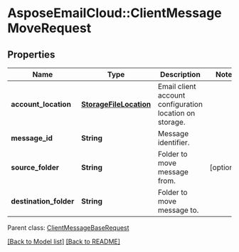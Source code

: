# AsposeEmailCloud::ClientMessageMoveRequest
## Properties
Name | Type | Description | Notes
------------ | ------------- | ------------- | -------------
**account_location** | [**StorageFileLocation**](StorageFileLocation.md) | Email client account configuration location on storage.              | 
**message_id** | **String** | Message identifier.              | 
**source_folder** | **String** | Folder to move message from.              | [optional] 
**destination_folder** | **String** | Folder to move message to.              | 

 Parent class: [ClientMessageBaseRequest](ClientMessageBaseRequest.md)

[[Back to Model list]](Models.md) [[Back to README]](README.md)


